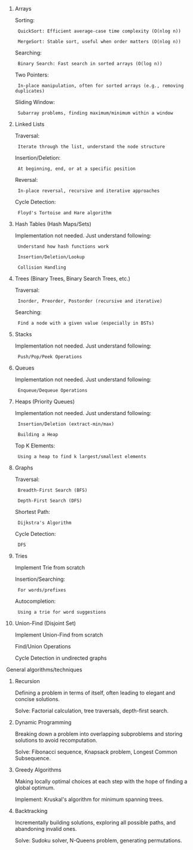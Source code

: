 1. Arrays

    Sorting:

        QuickSort: Efficient average-case time complexity (O(nlog n))

        MergeSort: Stable sort, useful when order matters (O(nlog n))

    Searching:

        Binary Search: Fast search in sorted arrays (O(log n))

    Two Pointers:

        In-place manipulation, often for sorted arrays (e.g., removing duplicates)

    Sliding Window:

        Subarray problems, finding maximum/minimum within a window

2. Linked Lists

    Traversal:

        Iterate through the list, understand the node structure

    Insertion/Deletion:

        At beginning, end, or at a specific position

    Reversal:

        In-place reversal, recursive and iterative approaches

    Cycle Detection:

        Floyd's Tortoise and Hare algorithm

3. Hash Tables (Hash Maps/Sets)

    Implementation not needed. Just understand following:

        Understand how hash functions work

        Insertion/Deletion/Lookup

        Collision Handling

4. Trees (Binary Trees, Binary Search Trees, etc.)

    Traversal:

        Inorder, Preorder, Postorder (recursive and iterative)

    Searching:

        Find a node with a given value (especially in BSTs)

5. Stacks

    Implementation not needed. Just understand following:

        Push/Pop/Peek Operations

6. Queues

    Implementation not needed. Just understand following:

        Enqueue/Dequeue Operations

7. Heaps (Priority Queues)

    Implementation not needed. Just understand following:

        Insertion/Deletion (extract-min/max)

        Building a Heap

    Top K Elements:

        Using a heap to find k largest/smallest elements

8. Graphs

    Traversal:

        Breadth-First Search (BFS)

        Depth-First Search (DFS)

    Shortest Path:

        Dijkstra's Algorithm

    Cycle Detection:

        DFS

9. Tries

    Implement Trie from scratch

    Insertion/Searching:

        For words/prefixes

    Autocompletion:

        Using a trie for word suggestions

10. Union-Find (Disjoint Set)

    Implement Union-Find from scratch

    Find/Union Operations

    Cycle Detection in undirected graphs

General algorithms/techniques
1. Recursion

    Defining a problem in terms of itself, often leading to elegant and concise solutions.

    Solve: Factorial calculation, tree traversals, depth-first search.

2. Dynamic Programming

    Breaking down a problem into overlapping subproblems and storing solutions to avoid recomputation.

    Solve: Fibonacci sequence, Knapsack problem, Longest Common Subsequence.

3. Greedy Algorithms

    Making locally optimal choices at each step with the hope of finding a global optimum.

    Implement: Kruskal's algorithm for minimum spanning trees.

4. Backtracking

    Incrementally building solutions, exploring all possible paths, and abandoning invalid ones.

    Solve: Sudoku solver, N-Queens problem, generating permutations.
